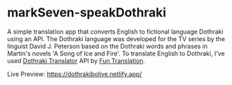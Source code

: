 # markSeven-speakDothraki

A simple translation app that converts English to fictional language Dothraki using an API. The Dothraki language was developed for the TV series by the linguist David J. Peterson based on the Dothraki words and phrases in Martin's novels 'A Song of Ice and Fire'. To translate English to Dothraki, I've used [Dothraki Translator](https://funtranslations.com/dothraki) API by [Fun Translation](https://funtranslations.com/).

Live Preview: https://dothrakiboliye.netlify.app/
